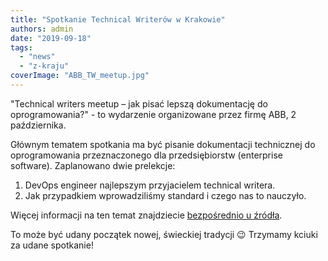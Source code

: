 ```yaml
---
title: "Spotkanie Technical Writerów w Krakowie"
authors: admin
date: "2019-09-18"
tags:
  - "news"
  - "z-kraju"
coverImage: "ABB_TW_meetup.jpg"
---
```


"Technical writers meetup – jak pisać lepszą dokumentację do oprogramowania?" -
to wydarzenie organizowane przez firmę ABB, 2 października.

<!--truncate-->

Głównym tematem spotkania ma być pisanie dokumentacji technicznej do
oprogramowania przeznaczonego dla przedsiębiorstw (enterprise software).
Zaplanowano dwie prelekcje:

1. DevOps engineer najlepszym przyjacielem technical writera.
2. Jak przypadkiem wprowadziliśmy standard i czego nas to nauczyło.

Więcej informacji na ten temat znajdziecie
[bezpośrednio u źródła](https://www.meetup.com/pl-PL/AbbinPoland/events/264775853/).

To może być udany początek nowej, świeckiej tradycji 😉 Trzymamy kciuki za udane
spotkanie!
